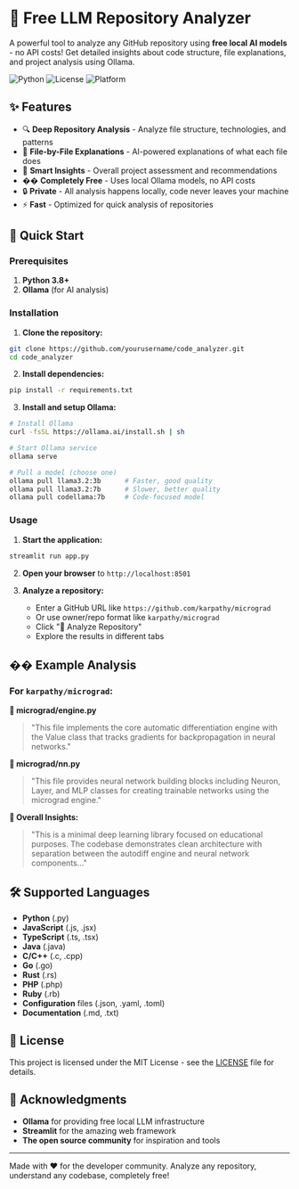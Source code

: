 # 🚀 Free LLM Repository Analyzer

A powerful tool to analyze any GitHub repository using **free local AI models** - no API costs! Get detailed insights about code structure, file explanations, and project analysis using Ollama.

![Python](https://img.shields.io/badge/python-v3.8+-blue.svg)
![License](https://img.shields.io/badge/license-MIT-green.svg)
![Platform](https://img.shields.io/badge/platform-linux%20%7C%20macOS%20%7C%20windows-lightgrey.svg)

## ✨ Features

- 🔍 **Deep Repository Analysis** - Analyze file structure, technologies, and patterns
- 📄 **File-by-File Explanations** - AI-powered explanations of what each file does
- 🤖 **Smart Insights** - Overall project assessment and recommendations
- �� **Completely Free** - Uses local Ollama models, no API costs
- 🔒 **Private** - All analysis happens locally, code never leaves your machine
- ⚡ **Fast** - Optimized for quick analysis of repositories

## 🚀 Quick Start

### Prerequisites

1. **Python 3.8+**
2. **Ollama** (for AI analysis)

### Installation

1. **Clone the repository:**
```bash
git clone https://github.com/yourusername/code_analyzer.git
cd code_analyzer
```

2. **Install dependencies:**
```bash
pip install -r requirements.txt
```

3. **Install and setup Ollama:**
```bash
# Install Ollama
curl -fsSL https://ollama.ai/install.sh | sh

# Start Ollama service
ollama serve

# Pull a model (choose one)
ollama pull llama3.2:3b      # Faster, good quality
ollama pull llama3.2:7b      # Slower, better quality
ollama pull codellama:7b     # Code-focused model
```

### Usage

1. **Start the application:**
```bash
streamlit run app.py
```

2. **Open your browser** to `http://localhost:8501`

3. **Analyze a repository:**
   - Enter a GitHub URL like `https://github.com/karpathy/micrograd`
   - Or use owner/repo format like `karpathy/micrograd`
   - Click "🧠 Analyze Repository"
   - Explore the results in different tabs

## �� Example Analysis

### For `karpathy/micrograd`:

**📄 micrograd/engine.py**
> "This file implements the core automatic differentiation engine with the Value class that tracks gradients for backpropagation in neural networks."

**📄 micrograd/nn.py** 
> "This file provides neural network building blocks including Neuron, Layer, and MLP classes for creating trainable networks using the micrograd engine."

**🤖 Overall Insights:**
> "This is a minimal deep learning library focused on educational purposes. The codebase demonstrates clean architecture with separation between the autodiff engine and neural network components..."

## 🛠️ Supported Languages

- **Python** (.py)
- **JavaScript** (.js, .jsx)
- **TypeScript** (.ts, .tsx)
- **Java** (.java)
- **C/C++** (.c, .cpp)
- **Go** (.go)
- **Rust** (.rs)
- **PHP** (.php)
- **Ruby** (.rb)
- **Configuration** files (.json, .yaml, .toml)
- **Documentation** (.md, .txt)

## 📝 License

This project is licensed under the MIT License - see the [LICENSE](LICENSE) file for details.

## 🙏 Acknowledgments

- **Ollama** for providing free local LLM infrastructure
- **Streamlit** for the amazing web framework
- **The open source community** for inspiration and tools

---

Made with ❤️ for the developer community. Analyze any repository, understand any codebase, completely free!
